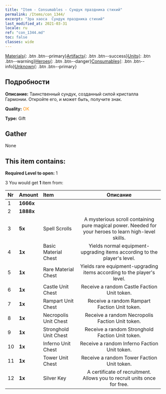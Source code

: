 ```yaml
---
title: "Item - Consumables - Сундук праздника стихий"
permalink: /Items/con_1344/
excerpt: "Эра хаоса  Сундук праздника стихий"
last_modified_at: 2021-03-31
locale: ru
ref: "con_1344.md"
toc: false
classes: wide
---
```

 [Materials](/ru/Items/){: .btn .btn--primary}[Artifacts](/ru/Items/Artifacts/){: .btn .btn--success}[Units](/ru/Items/Units/){: .btn .btn--warning}[Heroes](/ru/Items/Heroes/){: .btn .btn--danger}[Consumables](/ru/Items/Consumables/){: .btn .btn--info}[Unknown](/ru/Items/Unknown/){: .btn .btn--primary}

## Подробности
 **Описание:** Таинственный сундук, созданный силой кристалла Гармонии. Откройте его, и может быть, получите знак.

 **Quality:** <span style="color: #FF8C00">OK</span>

 **Type:** Gift

## Gather

  None

## This item contains:

 **Required Level to open:** 1

 3 You would get **1** item  from:

  | Nr | Amount |     Item    | Описание |
  |:---|:-------|:------------|:-----------:|
  | 1 |  **1666x** | <i class="fas fa-coins"/> |  | 
  | 2 |  **1888x** | <i class="fas fa-coins"/> |  | 
  | 3 |  **5x** | Spell Scrolls | A mysterious scroll containing pure magical power. Needed for your heroes to learn high-level skills.  | 
  | 4 |  **1x** | Basic Material Chest | Yields normal equipment-upgrading items according to the player's level.  | 
  | 5 |  **1x** | Rare Material Chest | Yields rare equipment-upgrading items according to the player's level.  | 
  | 6 |  **1x** | Castle Unit Chest | Receive a random Castle Faction Unit token.  | 
  | 7 |  **1x** | Rampart Unit Chest | Receive a random Rampart Faction Unit token.  | 
  | 8 |  **1x** | Necropolis Unit Chest | Receive a random Necropolis Faction Unit token.  | 
  | 9 |  **1x** | Stronghold Unit Chest | Receive a random Stronghold Faction Unit token.  | 
  | 10 |  **1x** | Inferno Unit Chest | Receive a random Inferno Faction Unit token.  | 
  | 11 |  **1x** | Tower Unit Chest | Receive a random Tower Faction Unit token.  | 
  | 12 |  **1x** | Silver Key | A certificate of recruitment. Allows you to recruit units once for free.  | 
